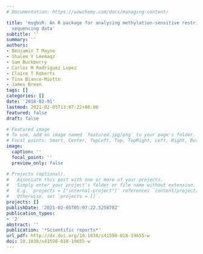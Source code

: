 ```yaml
---
# Documentation: https://wowchemy.com/docs/managing-content/

title: 'msgbsR: An R package for analysing methylation-sensitive restriction enzyme
  sequencing data'
subtitle: ''
summary: ''
authors:
- Benjamin T Mayne
- Shalem Y Leemaqz
- Sam Buckberry
- Carlos M Rodriguez Lopez
- Claire T Roberts
- Tina Bianco-Miotto
- James Breen
tags: []
categories: []
date: '2018-02-01'
lastmod: 2021-02-05T13:07:22+08:00
featured: false
draft: false

# Featured image
# To use, add an image named `featured.jpg/png` to your page's folder.
# Focal points: Smart, Center, TopLeft, Top, TopRight, Left, Right, BottomLeft, Bottom, BottomRight.
image:
  caption: ''
  focal_point: ''
  preview_only: false

# Projects (optional).
#   Associate this post with one or more of your projects.
#   Simply enter your project's folder or file name without extension.
#   E.g. `projects = ["internal-project"]` references `content/project/deep-learning/index.md`.
#   Otherwise, set `projects = []`.
projects: []
publishDate: '2021-02-05T05:07:22.525878Z'
publication_types:
- '2'
abstract: ''
publication: '*Scientific reports*'
url_pdf: http://dx.doi.org/10.1038/s41598-018-19655-w
doi: 10.1038/s41598-018-19655-w
---
```


